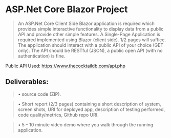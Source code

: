 # ASP.Net Core Blazor Project

>An ASP.Net Core Client Side Blazor application is required which provides simple interactive functionality to display data from a public API and provide other simple features.
>A Single-Page Application is required implemented using Blazor (client side). 1/2 pages will suffice. The application should interact with a public API of your choice (GET only). The API should be RESTful (JSON), a public open API (with no authentication) is fine.

Public API Used: https://www.thecocktaildb.com/api.php

 ## Deliverables: 

>•	source code (ZIP).

>•	Short report (2/3 pages) containing a short description of system, screen shots, URI for deployed app, description of testing performed, code quality/metrics, Github repo URI.

>•	5 – 10 minute video demo where you walk through the running application.
